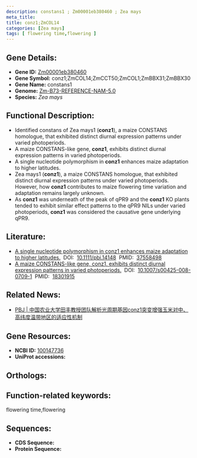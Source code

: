 ```yaml
---
description: constans1 ; Zm00001eb380460 ; Zea mays
meta_title:
title: conz1;ZmCOL14
categories: [Zea mays]
tags: [ flowering time,flowering ]
---
```


## Gene Details:
- **Gene ID:**	[Zm00001eb380460]()
- **Gene Symbol:** conz1;ZmCOL14;ZmCCT50;ZmCOL1;ZmBBX31;ZmBBX30
- **Gene Name:** constans1
- **Genome:** [Zm-B73-REFERENCE-NAM-5.0]()
- **Species:** *Zea mays*

## Functional Description:
   - Identified constans of Zea mays1 (**conz1**), a maize CONSTANS homologue, that exhibited distinct diurnal expression patterns under varied photoperiods.
   - A maize CONSTANS-like gene, **conz1**, exhibits distinct diurnal expression patterns in varied photoperiods.
   - A single nucleotide polymorphism in **conz1** enhances maize adaptation to higher latitudes.
   - Zea mays1 (**conz1**), a maize CONSTANS homologue, that exhibited distinct diurnal expression patterns under varied photoperiods. However, how **conz1** contributes to maize flowering time variation and adaptation remains largely unknown.
   - As **conz1** was underneath of the peak of qPR9 and the **conz1** KO plants tended to exhibit similar effect patterns to the qPR9 NILs under varied photoperiods, **conz1** was considered the causative gene underlying qPR9.

## Literature:
   - [A single nucleotide polymorphism in conz1 enhances maize adaptation to higher latitudes.]( https://onlinelibrary.wiley.com/doi/10.1111/pbi.14148)&nbsp;&nbsp;DOI:&nbsp;&nbsp;[10.1111/pbi.14148](https://onlinelibrary.wiley.com/doi/10.1111/pbi.14148)&nbsp;&nbsp;PMID:&nbsp;&nbsp;[37558498](https://pubmed.ncbi.nlm.nih.gov/37558498/)
   - [A maize CONSTANS-like gene, conz1, exhibits distinct diurnal expression patterns in varied photoperiods.]( https://link.springer.com/article/10.1007/s00425-008-0709-1)&nbsp;&nbsp;DOI:&nbsp;&nbsp;[10.1007/s00425-008-0709-1](https://link.springer.com/article/10.1007/s00425-008-0709-1)&nbsp;&nbsp;PMID:&nbsp;&nbsp;[18301915](https://pubmed.ncbi.nlm.nih.gov/18301915/)

## Related News:
   - [PBJ | 中国农业大学田丰教授团队解析光周期基因conz1突变增强玉米对中、高纬度温带地区的适应性机制](https://mp.weixin.qq.com/s/82yyhq-gMSaLu5IpLfBEXQ)

## Gene Resources:
- **NCBI ID:** [100147736](https://www.ncbi.nlm.nih.gov/gene/?term=100147736)
- **UniProt accessions:** [](https://www.uniprot.org/uniprotkb//entry)

## Orthologs:

## Function-related keywords:
flowering time,flowering

## Sequences:
- **CDS Sequence:**
- **Protein Sequence:**
